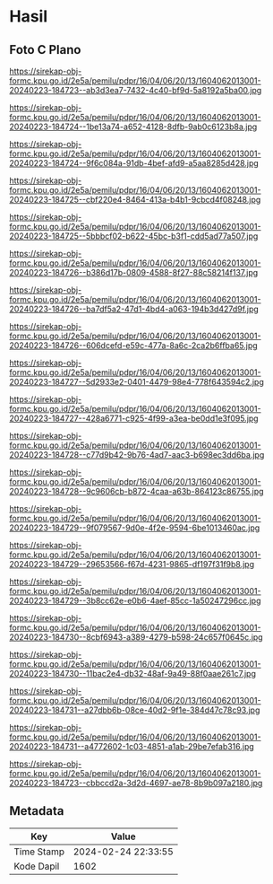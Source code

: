 # Hasil

## Foto C Plano

https://sirekap-obj-formc.kpu.go.id/2e5a/pemilu/pdpr/16/04/06/20/13/1604062013001-20240223-184723--ab3d3ea7-7432-4c40-bf9d-5a8192a5ba00.jpg

https://sirekap-obj-formc.kpu.go.id/2e5a/pemilu/pdpr/16/04/06/20/13/1604062013001-20240223-184724--1be13a74-a652-4128-8dfb-9ab0c6123b8a.jpg

https://sirekap-obj-formc.kpu.go.id/2e5a/pemilu/pdpr/16/04/06/20/13/1604062013001-20240223-184724--9f6c084a-91db-4bef-afd9-a5aa8285d428.jpg

https://sirekap-obj-formc.kpu.go.id/2e5a/pemilu/pdpr/16/04/06/20/13/1604062013001-20240223-184725--cbf220e4-8464-413a-b4b1-9cbcd4f08248.jpg

https://sirekap-obj-formc.kpu.go.id/2e5a/pemilu/pdpr/16/04/06/20/13/1604062013001-20240223-184725--5bbbcf02-b622-45bc-b3f1-cdd5ad77a507.jpg

https://sirekap-obj-formc.kpu.go.id/2e5a/pemilu/pdpr/16/04/06/20/13/1604062013001-20240223-184726--b386d17b-0809-4588-8f27-88c58214f137.jpg

https://sirekap-obj-formc.kpu.go.id/2e5a/pemilu/pdpr/16/04/06/20/13/1604062013001-20240223-184726--ba7df5a2-47d1-4bd4-a063-194b3d427d9f.jpg

https://sirekap-obj-formc.kpu.go.id/2e5a/pemilu/pdpr/16/04/06/20/13/1604062013001-20240223-184726--606dcefd-e59c-477a-8a6c-2ca2b6ffba65.jpg

https://sirekap-obj-formc.kpu.go.id/2e5a/pemilu/pdpr/16/04/06/20/13/1604062013001-20240223-184727--5d2933e2-0401-4479-98e4-778f643594c2.jpg

https://sirekap-obj-formc.kpu.go.id/2e5a/pemilu/pdpr/16/04/06/20/13/1604062013001-20240223-184727--428a6771-c925-4f99-a3ea-be0dd1e3f095.jpg

https://sirekap-obj-formc.kpu.go.id/2e5a/pemilu/pdpr/16/04/06/20/13/1604062013001-20240223-184728--c77d9b42-9b76-4ad7-aac3-b698ec3dd6ba.jpg

https://sirekap-obj-formc.kpu.go.id/2e5a/pemilu/pdpr/16/04/06/20/13/1604062013001-20240223-184728--9c9606cb-b872-4caa-a63b-864123c86755.jpg

https://sirekap-obj-formc.kpu.go.id/2e5a/pemilu/pdpr/16/04/06/20/13/1604062013001-20240223-184729--9f079567-9d0e-4f2e-9594-6be1013460ac.jpg

https://sirekap-obj-formc.kpu.go.id/2e5a/pemilu/pdpr/16/04/06/20/13/1604062013001-20240223-184729--29653566-f67d-4231-9865-df197f31f9b8.jpg

https://sirekap-obj-formc.kpu.go.id/2e5a/pemilu/pdpr/16/04/06/20/13/1604062013001-20240223-184729--3b8cc62e-e0b6-4aef-85cc-1a50247296cc.jpg

https://sirekap-obj-formc.kpu.go.id/2e5a/pemilu/pdpr/16/04/06/20/13/1604062013001-20240223-184730--8cbf6943-a389-4279-b598-24c657f0645c.jpg

https://sirekap-obj-formc.kpu.go.id/2e5a/pemilu/pdpr/16/04/06/20/13/1604062013001-20240223-184730--11bac2e4-db32-48af-9a49-88f0aae261c7.jpg

https://sirekap-obj-formc.kpu.go.id/2e5a/pemilu/pdpr/16/04/06/20/13/1604062013001-20240223-184731--a27dbb6b-08ce-40d2-9f1e-384d47c78c93.jpg

https://sirekap-obj-formc.kpu.go.id/2e5a/pemilu/pdpr/16/04/06/20/13/1604062013001-20240223-184731--a4772602-1c03-4851-a1ab-29be7efab316.jpg

https://sirekap-obj-formc.kpu.go.id/2e5a/pemilu/pdpr/16/04/06/20/13/1604062013001-20240223-184723--cbbccd2a-3d2d-4697-ae78-8b9b097a2180.jpg


## Metadata

| Key        | Value               |
| ---------- | ------------------- |
| Time Stamp | 2024-02-24 22:33:55 |
| Kode Dapil | 1602                |



